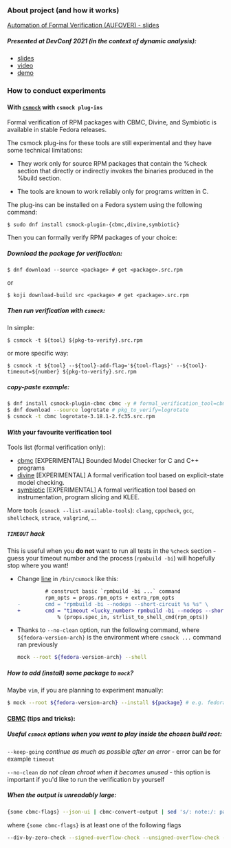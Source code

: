 ### About project (and how it works)

[Automation of Formal Verification (AUFOVER) - slides](https://kdudka.fedorapeople.org/kdudka-aufover-211111.pdf)

##### Presented at DevConf 2021 (in the context of dynamic analysis):

* [slides](https://kdudka.fedorapeople.org/kdudka-devconf-21.pdf)
* [video](https://www.youtube.com/watch?v=FjV84hbD1GY)
* [demo](https://github.com/csutils/cswrap/wiki/csexec)

### How to conduct experiments

#### With [`csmock`](https://github.com/csutils/csmock) with `csmock plug-ins`
Formal verification of RPM packages with CBMC, Divine, and Symbiotic is available in stable Fedora releases.

The csmock plug-ins for these tools are still experimental and they have
some technical limitations:

- They work only for source RPM packages that contain the %check section
  that directly or indirectly invokes the binaries produced in the %build
  section.

- The tools are known to work reliably only for programs written in C.

The plug-ins can be installed on a Fedora system using the following command:

    $ sudo dnf install csmock-plugin-{cbmc,divine,symbiotic}

Then you can formally verify RPM packages of your choice:

##### Download the package for verifiaction:

    $ dnf download --source <package> # get <package>.src.rpm
or

    $ koji download-build src <package> # get <package>.src.rpm  
##### Then run verification with `csmock`:
In simple:
    
    $ csmock -t ${tool} ${pkg-to-verify}.src.rpm
or more specific way:

    $ csmock -t ${tool} --${tool}-add-flag='${tool-flags}' --${tool}-timeout=${number} ${pkg-to-verify}.src.rpm
##### copy-paste example:
```bash
$ dnf install csmock-plugin-cbmc cbmc -y # formal_verification_tool=cbmc
$ dnf download --source logrotate # pkg_to_verify=logrotate
$ csmock -t cbmc logrotate-3.18.1-2.fc35.src.rpm
```
#### *With* your favourite verification tool

Tools list (formal verification only):

* [cbmc](https://github.com/diffblue/cbmc)           [EXPERIMENTAL] Bounded Model Checker for C and C++ programs
* [divine](https://divine.fi.muni.cz/)               [EXPERIMENTAL] A formal verification tool based on explicit-state model checking.
* [symbiotic](http://staticafi.github.io/symbiotic/) [EXPERIMENTAL] A formal verification tool based on instrumentation, program slicing and KLEE.

More tools (`csmock --list-available-tools`): `clang`, `cppcheck`, `gcc`, `shellcheck`, `strace`, `valgrind`, ...

##### `TIMEOUT` hack

This is useful when you __do not__ want to run all tests in the `%check` section - guess your timeout number and the process (`rpmbuild -bi`) will hopefully stop where you want!

* Change [line](https://github.com/csutils/csmock/blob/56274586eec3268dbbd3719a2da908d6b0075b7d/py/csmock#L296) in `/bin/csmock` like this:
  ```diff
           # construct basic `rpmbuild -bi ...` command
           rpm_opts = props.rpm_opts + extra_rpm_opts
  -        cmd = "rpmbuild -bi --nodeps --short-circuit %s %s" \
  +        cmd = "timeout <lucky_number> rpmbuild -bi --nodeps --short-circuit %s %s" \
               % (props.spec_in, strlist_to_shell_cmd(rpm_opts))
  ```

* Thanks to `--no-clean` option, run the following command, where `${fedora-version-arch}` is the environment where `csmock ...` command ran previously
  ```bash
  mock --root ${fedora-version-arch} --shell
  ```

##### How to add (install) some package to `mock`?
Maybe `vim`, if you are planning to experiment manually:
```bash
$ mock --root ${fedora-version-arch} --install ${package} # e.g. fedora-version-arch = fedora-34-x86_64, package = vim
```

#### [CBMC](https://src.fedoraproject.org/rpms/cbmc) (tips and tricks):

##### Useful `csmock` options when you want to play inside the chosen build root:

`--keep-going` *continue as much as possible after an error* - error can be for example `timeout`

`--no-clean` *do not clean chroot when it becomes unused* - this option is important if you'd like to run the verification by yourself

##### When the output is unreadably large:

```bash
{some cbmc-flags} --json-ui | cbmc-convert-output | sed 's/: note:/: path:/g' | csgrep --prune 1
```
where `{some cbmc-flags}` is at least one of the following flags
```bash
--div-by-zero-check --signed-overflow-check --unsigned-overflow-check --pointer-overflow-check --conversion-check --undefined-shift-check --float-overflow-check --nan-check --memory-leak-check --pointer-check
```
